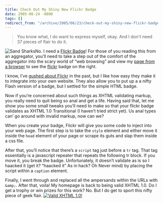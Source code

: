 ```yaml
---
title: Check Out My Shiny New Flickr Badge
date: 2005-06-24 -0800
tags: []
redirect_from: "/archive/2005/06/23/check-out-my-shiny-new-flickr-badge.aspx/"
---
```


> You know what, I do want to express myself, okay. And I don't need 37
> pieces of flair to do it.

![Sand Sharks](https://haacked.com/images/SandSharkThum.jpg)No. I need a
[Flickr Badge](http://www.flickr.com/badge_new.gne)! For those of you
reading this from an aggregator, you’ll need to take a step out of the
comfort of the aggregator into the scary world of “web browsing” and
view my [page from a browser](https://haacked.com/) to see the
[flickr](http://flickr.com/) badge on the right.

I know, I’ve [gushed about
Flickr](https://haacked.com/archive/2005/06/01/3962.aspx) in the past,
but I like how easy they make it to integrate into your own website.
They also allow you to put up a a nifty Flash version of a badge, but I
settled for the simple HTML badge.

Now if you’re concerned about such things as XHTML validating markup,
you really need to quit being so anal and get a life. Having said that,
let me show you some small tweaks you’ll need to make so that your
flickr badge validates as XHTML 1.0 Transitional (I haven’t tried strict
yet). Us anal types can’ go around with invalid markup, now can we?

When you create your badge, Flickr will give you some code to inject
into your web page. The first step is to take the `style` element and
either move it inside the `head` element of your page or scrape its guts
and slap them inside a css file.

After that, you’ll notice that there’s a `script` tag just before a `tr`
tag. That tag essentially is a javascript repeater that repeats the
following tr block. If you move it, you break the badge. Unfortunately,
it doesn’t validate as is so I haacked it (get it? “haacked it” As in
hack? Oh Never mind) by placing the script within a `caption` element.

Finally, I went through and replaced all the ampersands within the URLs
with `&amp;`. After that, voila! My homepage is back to being valid
XHTML 1.0. Do I get a trophy or win prizes for this work? No. But I do
get to sport this nifty piece of geek flair. [![Valid XHTML
1.0!](http://www.w3.org/Icons/valid-xhtml10)](http://validator.w3.org/check?uri=referer)

